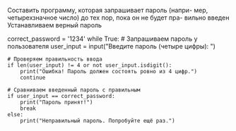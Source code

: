 
Составить программу, которая запрашивает пароль (напри- мер, четырехзначное число) до тех пор, пока он не будет пра- вильно введен
Устанавливаем верный пароль



correct_password = '1234'
while True:
    # Запрашиваем пароль у пользователя
    user_input = input("Введите пароль (четыре цифры): ")
    
    # Проверяем правильность ввода
    if len(user_input) != 4 or not user_input.isdigit():
        print("Ошибка! Пароль должен состоять ровно из 4 цифр.")
        continue
        
    # Сравниваем введенный пароль с правильным
    if user_input == correct_password:
        print("Пароль принят!")
        break
    else:
        print("Неправильный пароль. Попробуйте ещё раз.")
